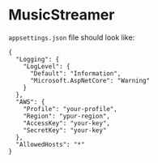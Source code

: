 ﻿# MusicStreamer
`appsettings.json` file should look like:
```
{
  "Logging": {
    "LogLevel": {
      "Default": "Information",
      "Microsoft.AspNetCore": "Warning"
    }
  },
  "AWS": {
    "Profile": "your-profile",
    "Region": "ypur-region",
    "AccessKey": "your-key",
    "SecretKey": "your-key"
  },
  "AllowedHosts": "*"
}
```
